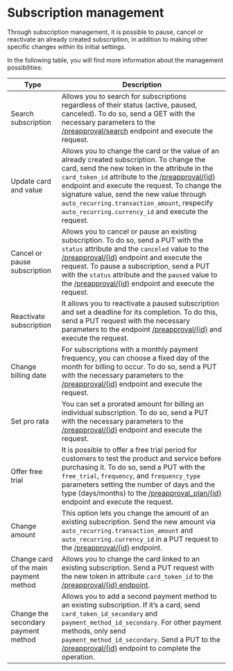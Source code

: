 # Subscription management

Through subscription management, it is possible to pause, cancel or reactivate an already created subscription, in addition to making other specific changes within its initial settings.

In the following table, you will find more information about the management possibilities:

| Type | Description |
|---|---|
| Search subscription | Allows you to search for subscriptions regardless of their status (active, paused, canceled). To do so, send a GET with the necessary parameters to the [/preapproval/search](/developers/en/reference/subscriptions/_preapproval_search/get) endpoint and execute the request.|
| Update card and value | Allows you to change the card or the value of an already created subscription. To change the card, send the new token in the attribute in the `card_token_id` attribute to the [/preapproval/{id}](/developers/pt/reference/subscriptions/_preapproval_id/put) endpoint and execute the request. To change the signature value, send the new value through `auto_recurring.transaction_amount`, respecify `auto_recurring.currency_id` and execute the request. |
| Cancel or pause subscription | Allows you to cancel or pause an existing subscription. To do so, send a PUT with the `status` attribute and the `canceled` value to the [/preapproval/{id}](/developers/en/reference/subscriptions/_preapproval_id/put) endpoint and execute the request. To pause a subscription, send a PUT with the `status` attribute and the `paused` value to the [/preapproval/{id}](/developers/en/reference/subscriptions/_preapproval_id/put) endpoint and execute the request. |
| Reactivate subscription | It allows you to reactivate a paused subscription and set a deadline for its completion. To do this, send a PUT request with the necessary parameters to the endpoint [/preapproval/{id}](/developers/en/reference/subscriptions/_preapproval_id/put) and execute the request.|
| Change billing date | For subscriptions with a monthly payment frequency, you can choose a fixed day of the month for billing to occur. To do so, send a PUT with the necessary parameters to the [/preapproval/{id}](/developers/pt/reference/subscriptions/_preapproval_id/put) endpoint and execute the request. |
| Set pro rata | You can set a prorated amount for billing an individual subscription. To do so, send a PUT with the necessary parameters to the [/preapproval/{id}](/developers/pt/reference/subscriptions/_preapproval_id/put) endpoint and execute the request. |
| Offer free trial | It is possible to offer a free trial period for customers to test the product and service before purchasing it. To do so, send a PUT with the `free_trial`, `frequency`, and `frequency_type` parameters setting the number of days and the type (days/months) to the [/preapproval_plan/{id}](/developers/en/reference/subscriptions/_preapproval_plan_id/put) endpoint and execute the request. |
| Change amount | This option lets you change the amount of an existing subscription. Send the new amount via `auto_recurring.transaction_amount` and `auto_recurring.currency_id` in a PUT request to the [/preapproval/{id}](/developers/en/reference/subscriptions/_preapproval_plan_id/put) endpoint. |
| Change card of the main payment method | Allows you to change the card linked to an existing subscription. Send a PUT request with the new token in attribute `card_token_id` to the [/preapproval/{id} endpoint](/developers/en/reference/subscriptions/_preapproval_plan_id/put). |
| Change the secondary payment method | Allows you to add a second payment method to an existing subscription. If it’s a card, send `card_token_id_secondary` and `payment_method_id_secondary`. For other payment methods, only send `payment_method_id_secondary`. Send a PUT to the [/preapproval/{id}](/developers/en/reference/subscriptions/_preapproval_plan_id/put) endpoint to complete the operation. |